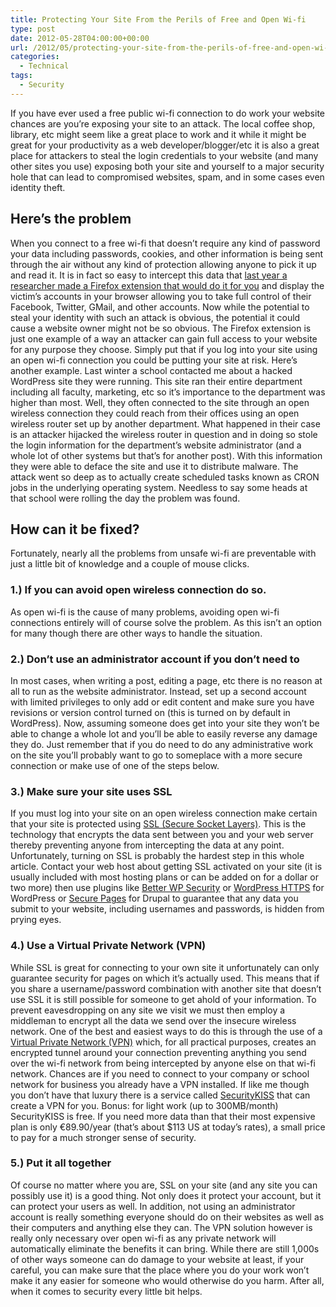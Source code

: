 ```yaml
---
title: Protecting Your Site From the Perils of Free and Open Wi-fi
type: post
date: 2012-05-28T04:00:00+00:00
url: /2012/05/protecting-your-site-from-the-perils-of-free-and-open-wi-fi/
categories:
  - Technical
tags:
  - Security
---
```


If you have ever used a free public wi-fi connection to do work your website chances are you’re exposing your site to an attack. The local coffee shop, library, etc might seem like a great place to work and it while it might be great for your productivity as a web developer/blogger/etc it is also a great place for attackers to steal the login credentials to your website (and many other sites you use) exposing both your site and yourself to a major security hole that can lead to compromised websites, spam, and in some cases even identity theft.

## Here’s the problem

When you connect to a free wi-fi that doesn’t require any kind of password your data including passwords, cookies, and other information is being sent through the air without any kind of protection allowing anyone to pick it up and read it. It is in fact so easy to intercept this data that [last year a researcher made a Firefox extension that would do it for you][1] and display the victim’s accounts in your browser allowing you to take full control of their Facebook, Twitter, GMail, and other accounts. Now while the potential to steal your identity with such an attack is obvious, the potential it could cause a website owner might not be so obvious. The Firefox extension is just one example of a way an attacker can gain full access to your website for any purpose they choose. Simply put that if you log into your site using an open wi-fi connection you could be putting your site at risk. Here’s another example. Last winter a school contacted me about a hacked WordPress site they were running. This site ran their entire department including all faculty, marketing, etc so it’s importance to the department was higher than most. Well, they often connected to the site through an open wireless  connection they could reach from their offices using an open wireless router set up by another department. What happened in their case is an attacker hijacked the wireless router in question and in doing so stole the login information for the department’s website administrator (and a whole lot of other systems but that’s for another post). With this information they were able to deface the site and use it to distribute malware. The attack went so deep as to actually create scheduled tasks known as CRON jobs in the underlying operating system. Needless to say some heads at that school were rolling the day the problem was found.

## How can it be fixed?

Fortunately, nearly all the problems from unsafe wi-fi are preventable with just a little bit of knowledge and a couple of mouse clicks.

### 1.) If you can avoid open wireless connection do so.

As open wi-fi is the cause of many problems, avoiding open wi-fi connections entirely will of course solve the problem. As this isn’t an option for many though there are other ways to handle the situation.

### 2.) Don’t use an administrator account if you don’t need to

In most cases, when writing a post, editing a page, etc there is no reason at all to run as the website administrator. Instead, set up a second account with limited privileges to only add or edit content and make sure you have revisions or version control turned on (this is turned on by default in WordPress). Now, assuming someone does get into your  site they won’t be able to change a whole lot and you’ll be able to easily reverse any damage they do. Just remember that if you do need to do any administrative work on the site you’ll probably want to go to someplace with a more secure connection or make use of one of the steps below.

### 3.) Make sure your site uses SSL

If you must log into your site on an open wireless connection make certain that your site is protected using [SSL (Secure Socket Layers)][2]. This is the technology that encrypts the data sent between you and your web server thereby preventing anyone from intercepting the data at any point. Unfortunately, turning on SSL is probably the hardest step in this whole article. Contact your web host about getting SSL activated on your site (it is usually included with most hosting plans or can be added on for a dollar or two more) then use plugins like [Better WP Security][3] or [WordPress HTTPS][4] for WordPress or [Secure Pages][5] for Drupal to guarantee that any data you submit to your website, including usernames and passwords, is hidden from prying eyes.

### 4.) Use a Virtual Private Network (VPN)

While SSL is great for connecting to your own site it unfortunately can only guarantee security for pages on which it’s actually used. This means that if you share a username/password combination with another site that doesn’t use SSL it is still possible for someone to get ahold of your information. To prevent eavesdropping on any site we visit we must then employ a middleman to encrypt all the data we send over the insecure wireless network. One of the best and easiest ways to do this is through the use of a [Virtual Private Network (VPN)][6] which, for all practical purposes, creates an encrypted tunnel around your connection preventing anything you send over the wi-fi network from being intercepted by anyone else on that wi-fi network. Chances are if you need to connect to your company or school network for business you already have a VPN installed. If like me though you don’t have that luxury there is a service called [SecurityKISS][7] that can create a VPN for you. Bonus: for light work (up to 300MB/month) SecurityKISS is free. If you need more data than that their most expensive plan is only €89.90/year (that’s about $113 US at today’s rates), a small price to pay for a much stronger sense of security.

### 5.) Put it all together

Of course no matter where you are, SSL on your site (and any site you can possibly use it) is a good thing. Not only does it protect your account, but it can protect your users as well. In addition, not using an administrator account is really something everyone should do on their websites as well as their computers and anything else they can. The VPN solution however is really only necessary over open wi-fi as any private network will automatically eliminate the benefits it can bring. While there are still 1,000s of other ways someone can do damage to your website at least, if your careful, you can make sure that the place where you do your work won’t make it any easier for someone who would otherwise do you harm. After all, when it comes to security every little bit helps.

 [1]: http://en.wikipedia.org/wiki/Firesheep "Firesheep in Wikipedia"
 [2]: http://en.wikipedia.org/wiki/SSL "SSL on Wikipedia"
 [3]: http://wordpress.org/extend/plugins/better-wp-security/ "Better WP Security on WordPress.org"
 [4]: http://wordpress.org/extend/plugins/wordpress-https/ "WordPress https"
 [5]: http://drupal.org/project/securepages "Secure Pages for Drupal"
 [6]: http://en.wikipedia.org/wiki/Virtual_private_network "VPN on Wikipedia"
 [7]: http://www.securitykiss.com/ "SecurityKISS"